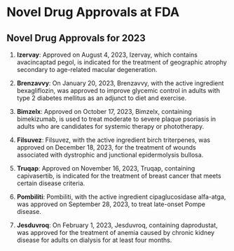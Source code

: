 # Novel Drug Approvals at FDA

## Novel Drug Approvals for 2023

1. **Izervay**: Approved on August 4, 2023, Izervay, which contains avacincaptad pegol, is indicated for the treatment of geographic atrophy secondary to age-related macular degeneration.

2. **Brenzavvy**: On January 20, 2023, Brenzavvy, with the active ingredient bexagliflozin, was approved to improve glycemic control in adults with type 2 diabetes mellitus as an adjunct to diet and exercise.

3. **Bimzelx**: Approved on October 17, 2023, Bimzelx, containing bimekizumab, is used to treat moderate to severe plaque psoriasis in adults who are candidates for systemic therapy or phototherapy.

4. **Filsuvez**: Filsuvez, with the active ingredient birch triterpenes, was approved on December 18, 2023, for the treatment of wounds associated with dystrophic and junctional epidermolysis bullosa.

5. **Truqap**: Approved on November 16, 2023, Truqap, containing capivasertib, is indicated for the treatment of breast cancer that meets certain disease criteria.

6. **Pombiliti**: Pombiliti, with the active ingredient cipaglucosidase alfa-atga, was approved on September 28, 2023, to treat late-onset Pompe disease.

7. **Jesduvroq**: On February 1, 2023, Jesduvroq, containing daprodustat, was approved for the treatment of anemia caused by chronic kidney disease for adults on dialysis for at least four months.
